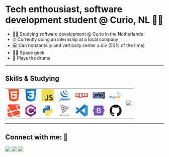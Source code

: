 # Tech enthousiast, software development student @ Curio, NL 👨‍🎓

- 👨‍🎓 Studying software development @ Curio in the Netherlands
- 🤓 Currently doing an internship at a local company
- 💻 Can horizontally and vertically center a div (50% of the time)
- 👨‍🚀 Space geek
- 🥁 Plays the drums

----
## Skills & Studying
  
<table>
  
  <tbody>
  <tr>
    <td> <img src="https://github.com/devicons/devicon/blob/master/icons/html5/html5-original.svg" alt="HTML5" width="40px" title="HTML5"/> </td>
    <td> <img src="https://github.com/devicons/devicon/blob/master/icons/css3/css3-original.svg" alt="CSS3" width="40px" title="CSS3"/> </td>
    <td> <img src="https://github.com/devicons/devicon/blob/master/icons/javascript/javascript-original.svg" alt="JavaScript" width="40px" title="JavaScript"/> </td>
    <td> <img src="https://github.com/devicons/devicon/blob/master/icons/jquery/jquery-plain-wordmark.svg" alt="jQuery" width="40px" title="jQuery"/> </td>
    <td> <img src="https://github.com/devicons/devicon/blob/master/icons/npm/npm-original-wordmark.svg" alt="NPM" width="40px" title="NPM"/> </td>
    <td> <img src="https://github.com/devicons/devicon/blob/master/icons/php/php-original.svg" alt="PHP" width="40px" title="PHP"/> </td>
    <td> <img src="https://github.com/devicons/devicon/blob/master/icons/mysql/mysql-original-wordmark.svg" alt="MySQL" width="40px" title="MySQL"/> </td>
    <td rowspan="2">
      <a href="https://github.com/anuraghazra/github-readme-stats)">
        <img src="https://github-readme-stats.vercel.app/api/top-langs/?username=moosmas&layout=compact&hide=typescript&theme=dark&langs_count=5"/></a>
    </td>
  </tr>
    
  <tr>
    <td> <img src="https://github.com/devicons/devicon/blob/master/icons/laravel/laravel-plain.svg" alt="Laravel" width="40px" title="Laravel"/> </td>
    <td> <img src="https://github.com/devicons/devicon/blob/master/icons/csharp/csharp-original.svg" alt="C#" width="40px" title="C#"/> </td>
    <td> <img src="https://github.com/devicons/devicon/blob/master/icons/python/python-original.svg" alt="Python" width="40px" title="Python"/> </td>
    <td> <img src="https://github.com/devicons/devicon/blob/master/icons/threejs/threejs-original-wordmark.svg" alt="ThreeJS" width="40px" title="ThreeJS"/> </td>
    <td> <img src="https://github.com/devicons/devicon/blob/master/icons/vscode/vscode-original.svg" alt="Visual Studio Code" width="40px" title="Visual Studio Code"/> </td>
    <td> <img src="https://github.com/devicons/devicon/blob/master/icons/bootstrap/bootstrap-plain.svg" alt="Bootstrap" width="40px" title="Bootstrap"/> </td>
    <td> <img src="https://github.com/devicons/devicon/blob/master/icons/github/github-original.svg" alt="GitHub" width="40px" title="GitHub"/> </td>
  </tr>
  </tbody>
  
</table>

---
## Connect with me: 🤝

[![](https://img.shields.io/badge/LinkedIn-0077B5?style=for-the-badge&logo=linkedin&logoColor=white)](https://linkedin.com/in/sambrands)
[![](https://img.shields.io/badge/GitHub-100000?style=for-the-badge&logo=github&logoColor=white)](https://github.com/MoosMas)
[![](https://img.shields.io/endpoint?label=%20&url=https%3A%2F%2Fsambrands.dev%2Fbadge.json)](https://sambrands.dev)
